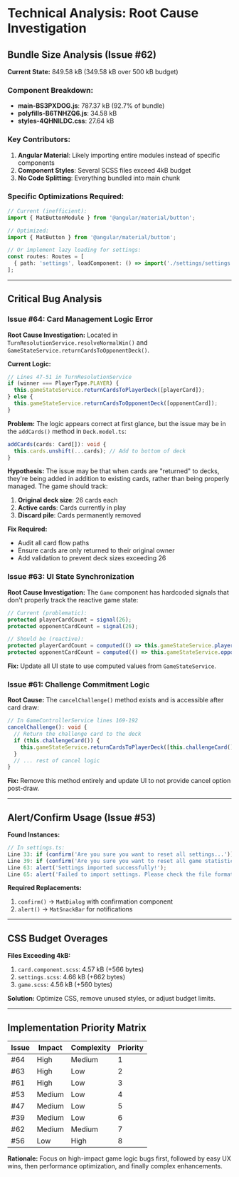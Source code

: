 # Technical Analysis: Root Cause Investigation

## Bundle Size Analysis (Issue #62)

**Current State:** 849.58 kB (349.58 kB over 500 kB budget)

### Component Breakdown:
- **main-BS3PXDOG.js**: 787.37 kB (92.7% of bundle)
- **polyfills-B6TNHZQ6.js**: 34.58 kB  
- **styles-4QHNILDC.css**: 27.64 kB

### Key Contributors:
1. **Angular Material**: Likely importing entire modules instead of specific components
2. **Component Styles**: Several SCSS files exceed 4kB budget
3. **No Code Splitting**: Everything bundled into main chunk

### Specific Optimizations Required:
```typescript
// Current (inefficient):
import { MatButtonModule } from '@angular/material/button';

// Optimized:
import { MatButton } from '@angular/material/button';

// Or implement lazy loading for settings:
const routes: Routes = [
  { path: 'settings', loadComponent: () => import('./settings/settings').then(m => m.Settings) }
];
```

---

## Critical Bug Analysis

### Issue #64: Card Management Logic Error

**Root Cause Investigation:**
Located in `TurnResolutionService.resolveNormalWin()` and `GameStateService.returnCardsToOpponentDeck()`.

**Current Logic:**
```typescript
// Lines 47-51 in TurnResolutionService
if (winner === PlayerType.PLAYER) {
  this.gameStateService.returnCardsToPlayerDeck([playerCard]);
} else {
  this.gameStateService.returnCardsToOpponentDeck([opponentCard]);
}
```

**Problem:** The logic appears correct at first glance, but the issue may be in the `addCards()` method in `Deck.model.ts`:

```typescript
addCards(cards: Card[]): void {
  this.cards.unshift(...cards); // Add to bottom of deck
}
```

**Hypothesis:** The issue may be that when cards are "returned" to decks, they're being added in addition to existing cards, rather than being properly managed. The game should track:
1. **Original deck size**: 26 cards each
2. **Active cards**: Cards currently in play
3. **Discard pile**: Cards permanently removed

**Fix Required:** 
- Audit all card flow paths
- Ensure cards are only returned to their original owner
- Add validation to prevent deck sizes exceeding 26

### Issue #63: UI State Synchronization

**Root Cause Investigation:**
The `Game` component has hardcoded signals that don't properly track the reactive game state:

```typescript
// Current (problematic):
protected playerCardCount = signal(26);
protected opponentCardCount = signal(26);

// Should be (reactive):
protected playerCardCount = computed(() => this.gameStateService.playerCardCount());
protected opponentCardCount = computed(() => this.gameStateService.opponentCardCount());
```

**Fix:** Update all UI state to use computed values from `GameStateService`.

### Issue #61: Challenge Commitment Logic

**Root Cause:** The `cancelChallenge()` method exists and is accessible after card draw:

```typescript
// In GameControllerService lines 169-192
cancelChallenge(): void {
  // Return the challenge card to the deck
  if (this.challengeCard()) {
    this.gameStateService.returnCardsToPlayerDeck([this.challengeCard()!]);
  }
  // ... rest of cancel logic
}
```

**Fix:** Remove this method entirely and update UI to not provide cancel option post-draw.

---

## Alert/Confirm Usage (Issue #53)

**Found Instances:**
```typescript
// In settings.ts:
Line 33: if (confirm('Are you sure you want to reset all settings...'))
Line 39: if (confirm('Are you sure you want to reset all game statistics...'))
Line 63: alert('Settings imported successfully!');
Line 65: alert('Failed to import settings. Please check the file format.');
```

**Required Replacements:**
1. `confirm()` → `MatDialog` with confirmation component
2. `alert()` → `MatSnackBar` for notifications

---

## CSS Budget Overages

**Files Exceeding 4kB:**
1. `card.component.scss`: 4.57 kB (+566 bytes)
2. `settings.scss`: 4.66 kB (+662 bytes)  
3. `game.scss`: 4.56 kB (+560 bytes)

**Solution:** Optimize CSS, remove unused styles, or adjust budget limits.

---

## Implementation Priority Matrix

| Issue | Impact | Complexity | Priority |
|-------|--------|------------|----------|
| #64   | High   | Medium     | 1        |
| #63   | High   | Low        | 2        |
| #61   | High   | Low        | 3        |
| #53   | Medium | Low        | 4        |
| #47   | Medium | Low        | 5        |
| #39   | Medium | Low        | 6        |
| #62   | Medium | Medium     | 7        |
| #56   | Low    | High       | 8        |

**Rationale:** Focus on high-impact game logic bugs first, followed by easy UX wins, then performance optimization, and finally complex enhancements.